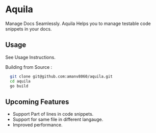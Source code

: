 # Aquila

Manage Docs Seamlessly. Aquila Helps you to manage testable code snippets in your docs.

## Usage

See Usage Instructions.

Building from Source :

```bash
  git clone git@github.com:amanv8060/aquila.git
  cd aquila
  go build
```

## Upcoming Features

- Support Part of lines in code snippets.
- Support for same file in different langauge.
- Improved performance.

